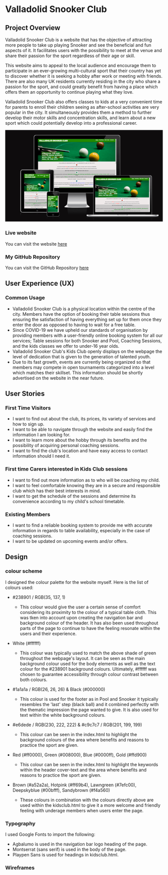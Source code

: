 # Valladolid Snooker Club
## Project Overview
Valladolid Snooker Club is a website that has the objective of attracting more people to take up playing Snooker and see the beneficial and fun aspects of it.  It facilitates users with the possibility to meet at the venue and share their passion for the sport regardless of their age or skill.

This website aims to appeal to the local audience and encourage them to participate in an ever-growing multi-cultural sport that their country has yet to discover whether it is seeking a hobby after work or meeting with friends.  There are also many UK residents currently residing in the city who share a passion for the sport, and could greatly benefit from having a place which offers them an opportunity to continue playing what they love.

Valladolid Snooker Club also offers classes to kids at a very convenient time for parents to enroll their children seeing as after-school activities are very popular in the city. It simultaneously provides them a method to further develop their motor skills and concentration skills, and learn about a new sport which could potentially develop into a professional career.

![screenshot of site on amiresponsive](documentation/amiresponsive-snooker-img.png)

### Live website
You can visit the website [here](https://jonathandussot.github.io/valladolid-snooker-club/)

### My GitHub Repository
You can visit the GitHub Repository [here](https://github.com/JonathanDussot/valladolid-snooker-club)

## User Experience (UX)

### Common Usage

- Valladolid Snooker Club is a physical location within the centre of the city.  Members have the option of booking their table sessions thus ensuring the satisfaction of having everything set up for them once they enter the door as opposed to having to wait for a free table.  
- Since COVID-19 we have upheld our standards of organisation by providing members with a user-friendly online booking system for all our services; Table sessions for both Snooker and Pool, Coaching Sessions, and the kids classes we offer to under-16 year olds.
- Valladolid Snooker Club's Kids Club openly displays on the webpage the level of dedication that is given to the generation of talented youth.
- Due to its fast growth, events are currently being organized so that members may compete in open tournaments categorized into a level which matches their skillset. This information should be shortly advertised on the website in the near future.

## User Stories

### First Time Visitors

- I want to find out about the club, its prices, its variety of services and how to sign up.
- I want to be able to navigate through the website and easily find the information I am looking for.
- I want to learn more about the hobby through its benefits and the possibility of acquiring personal coaching sessions.
- I want to find the club's location and have easy access to contact information should I need it.

### First time Carers interested in Kids Club sessions

- I want to find out more information as to who will be coaching my child.
- I want to feel comfortable knowing they are in a secure and responsible club which has their best interests in mind.
- I want to get the schedule of the sessions and determine its convenience according to my child's school timetable.

### Existing Members

- I want to find a reliable booking system to provide me with accurate information in regards to table availability, especially in the case of coaching sessions.
- I want to be updated on upcoming events and/or offers.

## Design

### colour scheme

I designed the colour palette for the website myself.  Here is the list of colours used:

- #238901 / RGB(35, 137, 1)

  - This colour would give the user a certain sense of comfort considering its proximity to the colour of a typical table cloth.  This was tken into account upon creating the navigation bar and background colour of the header.  It has also been used throughout parts of the page to continue to have the feeling resonate within the users and their experience.

- White (#ffffff)

  - This colour was typically used to match the above shade of green throughout the webpage's layout. It can be seen as the main background colour used for the body elements as well as the text colour for the #238901 background colours.  Ultimately, #ffffff was chosen to guarantee accessibility through colour contrast between both colours.

- #1a1a1a / RGB(26, 26, 26) & Black (#000000)

  - This colour is used for the footer as in Pool and Snooker it typically resembles the 'last' step (black ball) and it combined perfectly with the thematic impression the page wanted to give.  It is also used for text within the white background colours.

- #e6dede / RGB(230, 222, 222) & #c9c7c7 / RGB(201, 199, 199)

  - This colour can be seen in the index.html to highlight the background colours of the area where benefits and reasons to practice the sport are given.

- Red (#ff0000), Green (#008000), Blue (#0000ff), Gold (#ffd900)

  - This colour can be seen in the index.html to highlight the keywords within the header cover-text and the area where benefits and reasons to practice the sport are given.

- Brown (#a52a2a), Hotpink (#ff69b4), Lawngreen (#7efc00), Deepskyblue (#00bfff), Sandybrown (#f4a560)

  - These colours in combination with the colours directly above are used within the kidsclub.html to give it a more welcome and friendly feeling with underage members when users enter the page.

### Typography

I used Google Fonts to import the following:

- Agbalumo is used in the navigation bar logo heading of the page.
- Montserrat (sans serif) is used in the body of the page.
- Playpen Sans is used for headings in kidsclub.html.

### Wireframes

